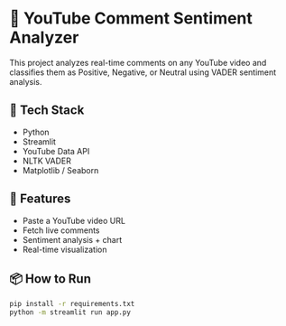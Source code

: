 # 🎥 YouTube Comment Sentiment Analyzer

This project analyzes real-time comments on any YouTube video and classifies them as Positive, Negative, or Neutral using VADER sentiment analysis.

## 🔧 Tech Stack
- Python
- Streamlit
- YouTube Data API
- NLTK VADER
- Matplotlib / Seaborn

## 🚀 Features
- Paste a YouTube video URL
- Fetch live comments
- Sentiment analysis + chart
- Real-time visualization

## 📦 How to Run
```bash
pip install -r requirements.txt
python -m streamlit run app.py


